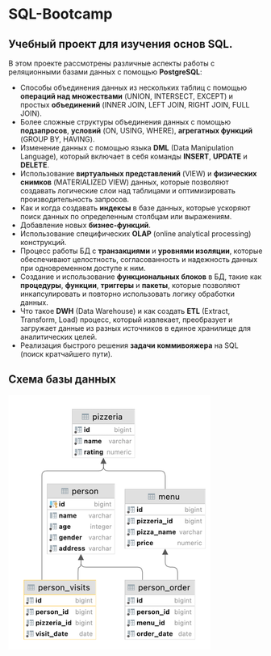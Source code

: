 # SQL-Bootcamp

## Учебный проект для изучения основ SQL.

В этом проекте рассмотрены различные аспекты работы с реляционными базами данных с помощью **PostgreSQL**:
- Способы объединения данных из нескольких таблиц с помощью **операций над множествами** (UNION, INTERSECT, EXCEPT) и простых **объединений** (INNER JOIN, LEFT JOIN, RIGHT JOIN, FULL JOIN).
- Более сложные структуры объединения данных с помощью **подзапросов**, **условий** (ON, USING, WHERE), **агрегатных функций** (GROUP BY, HAVING).
- Изменение данных с помощью языка **DML** (Data Manipulation Language), который включает в себя команды **INSERT**, **UPDATE** и **DELETE**.
- Использование **виртуальных представлений** (VIEW) и **физических снимков** (MATERIALIZED VIEW) данных, которые позволяют создавать логические слои над таблицами и оптимизировать производительность запросов.
- Как и когда создавать **индексы** в базе данных, которые ускоряют поиск данных по определенным столбцам или выражениям.
- Добавление новых **бизнес-функций**.
- Использование специфических **OLAP** (online analytical processing) конструкций.
- Процесс работы БД с **транзакциями** и **уровнями изоляции**, которые обеспечивают целостность, согласованность и надежность данных при одновременном доступе к ним.
- Создание и использование **функциональных блоков** в БД, такие как **процедуры**, **функции**, **триггеры** и **пакеты**, которые позволяют инкапсулировать и повторно использовать логику обработки данных.
- Что такое **DWH** (Data Warehouse) и как создать **ETL** (Extract, Transform, Load) процесс, который извлекает, преобразует и загружает данные из разных источников в единое хранилище для аналитических целей.
- Реализация быстрого решения **задачи коммивояжера** на SQL (поиск кратчайшего пути).


## Схема базы данных
![Schema](schema.png)
